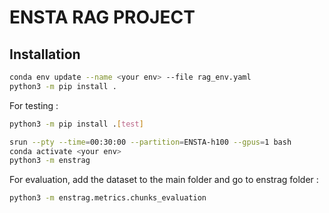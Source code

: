 # ENSTA RAG PROJECT

## Installation

```bash
conda env update --name <your env> --file rag_env.yaml
python3 -m pip install .
```

For testing :
```bash
python3 -m pip install .[test]
```

```bash
srun --pty --time=00:30:00 --partition=ENSTA-h100 --gpus=1 bash
conda activate <your env>
python3 -m enstrag
```

For evaluation, add the dataset to the main folder and go to enstrag folder :
```bash
python3 -m enstrag.metrics.chunks_evaluation
```